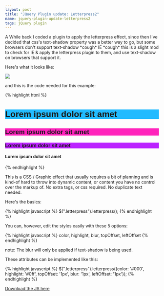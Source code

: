 ```yaml
---
layout: post
title: "JQuery Plugin update: Letterpress2"
name: jquery-plugin-update-letterpress2
tags: jQuery plugin
---
```


A While back I coded a plugin to apply the letterpress effect, since then I've decided
that css's text-shadow property was a better way to go, but some browsers don't support
text-shadow \*cough\* IE \*cough\* this is a slight mod to check for IE &amp; apply the letterpress
plugin to them, and use text-shadow on browsers that support it.<!--more--> 

Here's what it looks like:

[![](http://3.bp.blogspot.com/_KHL6Vvj96Eo/Slzi8kMa0oI/AAAAAAAAAiM/g4mhv-ePzYs/s400/letterpresser_screenshot.gif)](http://3.bp.blogspot.com/_KHL6Vvj96Eo/Slzi8kMa0oI/AAAAAAAAAiM/g4mhv-ePzYs/s1600-h/letterpresser_screenshot.gif)


and this is the code needed for this example:

{% highlight html %}
    <script src="http://ajax.googleapis.com/ajax/libs/jquery/1.3.2/jquery.min.js" type="text/javascript"></script>
    <script src="jquery.letterpress2.js" type="text/javascript"></script>
    <style>
    .all {
    font-family:Helvetica, Arial, Sans;
    }
    h1 {
    background:#2bf;
    }
    h2 {
    background:#f2b;
    }
    h3 {
    background:#b2f;
    }
    </style>
    <script type="text/javascript">
    $(document).ready(function(){
    $("h1").letterpress({color: '#000', highlight: '#0ff', topOffset: '1px', leftOffset: '1px'});
    $("h2").letterpress({color: '#000', highlight: '#f0f', leftOffset: '1px'});
    $("h3").letterpress({color: '#000', highlight: '#f6f'});
    $("h4").letterpress({topOffset: '2px', leftOffset: '2px'});
    });
    </script>
    <div class="all">
    <h1>Lorem ipsum dolor sit amet</h1>
    <h2>Lorem ipsum dolor sit amet</h2>
    <h3>Lorem ipsum dolor sit amet</h3>
    <h4>Lorem ipsum dolor sit amet</h4>
    </div>
{% endhighlight %}



This is a CSS / Graphic effect that usually requires a bit of planning and is
kind-of hard to throw into dynamic content, or content you have no control
over the markup of. No extra tags, or css required. No duplicate text needed.


Here's the basics:


{% highlight javascript %}
    $(".letterpress").letterpress();
{% endhighlight %}


You can, however, edit the styles easily with these 5 options:

{% highlight javascript %}
    color, highlight, blur, topOffset, leftOffset
{% endhighlight %}

note: The blur will only be applied if text-shadow is being used.


These attributes can be implemented like this:

{% highlight javascript %}
    $(".letterpress").letterpress({color: '#000', highlight: '#0ff', topOffset: '1px', blur: '1px', leftOffset: '1px'});
{% endhighlight %}

[Download the JS here](http://jkirchartz-jquery-repository.googlecode.com/files/jquery.letterpress2.js)
